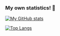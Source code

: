### My own statistics! 👋

[![My GitHub stats](https://github-readme-stats.vercel.app/api?username=tungtran-agilityio&count_private=true&show_icons=true&theme=dark)](https://github.com/anuraghazra/github-readme-stats)

[![Top Langs](https://github-readme-stats.vercel.app/api/top-langs/?username=tungtran-agilityio&layout=compact&theme=dark)](https://github.com/anuraghazra/github-readme-stats)

